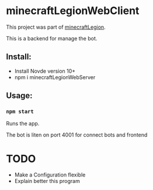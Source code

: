 # minecraftLegionWebClient

This project was part of [minecraftLegion](https://github.com/sefirosweb/minecraftLegion).

This is a backend for manage the bot.

## Install: 
- Install Novde version 10+
- npm i minecraftLegionWebServer


## Usage:

### `npm start`

Runs the app.

The bot is liten on port 4001 for connect bots and frontend


# TODO
- Make a Configuration flexible
- Explain better this program